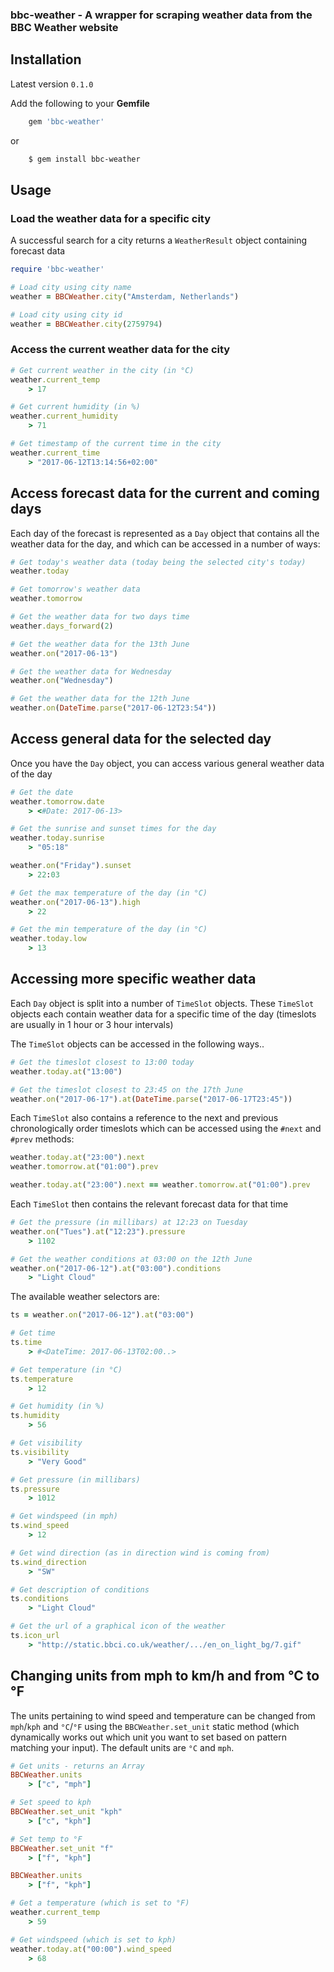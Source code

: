 ### bbc-weather - A wrapper for scraping weather data from the BBC Weather website

## Installation

Latest version `0.1.0`

Add the following to your **Gemfile**
```bash
    gem 'bbc-weather'
```
  or
```bash
    $ gem install bbc-weather
```

## Usage


### Load the weather data for a specific city
A successful search for a city returns a `WeatherResult` object containing forecast data

```ruby
require 'bbc-weather'

# Load city using city name
weather = BBCWeather.city("Amsterdam, Netherlands")

# Load city using city id
weather = BBCWeather.city(2759794)
```

### Access the current weather data for the city

```ruby
# Get current weather in the city (in °C)
weather.current_temp
    > 17

# Get current humidity (in %)
weather.current_humidity
    > 71

# Get timestamp of the current time in the city
weather.current_time
    > "2017-06-12T13:14:56+02:00"
```

## Access forecast data for the current and coming days
 Each day of the forecast is represented as a `Day` object that contains all the weather data for the day, and which can be accessed in a number of ways:

```ruby
# Get today's weather data (today being the selected city's today)
weather.today

# Get tomorrow's weather data
weather.tomorrow

# Get the weather data for two days time
weather.days_forward(2)

# Get the weather data for the 13th June
weather.on("2017-06-13")

# Get the weather data for Wednesday
weather.on("Wednesday")

# Get the weather data for the 12th June
weather.on(DateTime.parse("2017-06-12T23:54"))
```

## Access general data for the selected day
Once you have the `Day` object, you can access various general weather data of the day
```ruby
# Get the date
weather.tomorrow.date
    > <#Date: 2017-06-13>

# Get the sunrise and sunset times for the day
weather.today.sunrise
    > "05:18"

weather.on("Friday").sunset
    > 22:03

# Get the max temperature of the day (in °C)
weather.on("2017-06-13").high
    > 22

# Get the min temperature of the day (in °C)
weather.today.low
    > 13
```

## Accessing more specific weather data
Each `Day` object is split into a number of `TimeSlot` objects. These `TimeSlot` objects each contain weather data for a specific time of the day (timeslots are usually in 1 hour or 3 hour intervals)

The `TimeSlot` objects can be accessed in the following ways..

```ruby
# Get the timeslot closest to 13:00 today
weather.today.at("13:00")

# Get the timeslot closest to 23:45 on the 17th June
weather.on("2017-06-17").at(DateTime.parse("2017-06-17T23:45"))
```

Each `TimeSlot` also contains a reference to the next and previous chronologically order timeslots which can be accessed using the `#next` and `#prev` methods:

```ruby
weather.today.at("23:00").next
weather.tomorrow.at("01:00").prev

weather.today.at("23:00").next == weather.tomorrow.at("01:00").prev
```

Each `TimeSlot` then contains the relevant forecast data for that time

```ruby
# Get the pressure (in millibars) at 12:23 on Tuesday
weather.on("Tues").at("12:23").pressure
    > 1102

# Get the weather conditions at 03:00 on the 12th June
weather.on("2017-06-12").at("03:00").conditions
    > "Light Cloud"
```

The available weather selectors are:

```ruby
ts = weather.on("2017-06-12").at("03:00")

# Get time
ts.time
    > #<DateTime: 2017-06-13T02:00..>

# Get temperature (in °C)
ts.temperature
    > 12

# Get humidity (in %)
ts.humidity
    > 56

# Get visibility
ts.visibility
    > "Very Good"

# Get pressure (in millibars)
ts.pressure
    > 1012

# Get windspeed (in mph)
ts.wind_speed
    > 12

# Get wind direction (as in direction wind is coming from)
ts.wind_direction
    > "SW"

# Get description of conditions
ts.conditions
    > "Light Cloud"

# Get the url of a graphical icon of the weather
ts.icon_url
    > "http://static.bbci.co.uk/weather/.../en_on_light_bg/7.gif"
```

## Changing units from mph to km/h and from °C to °F
The units pertaining to wind speed and temperature can be changed from `mph`/`kph` and `°C`/`°F` using the `BBCWeather.set_unit` static method (which dynamically works out which unit you want to set based on pattern matching your input).
The default units are `°C` and `mph`.

```ruby
# Get units - returns an Array
BBCWeather.units
    > ["c", "mph"]

# Set speed to kph
BBCWeather.set_unit "kph"
    > ["c", "kph"]

# Set temp to °F
BBCWeather.set_unit "f"
    > ["f", "kph"]

BBCWeather.units
    > ["f", "kph"]

# Get a temperature (which is set to °F)
weather.current_temp
    > 59

# Get windspeed (which is set to kph)
weather.today.at("00:00").wind_speed
    > 68
```
